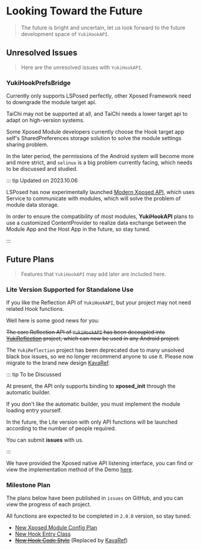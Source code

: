 # Looking Toward the Future

> The future is bright and uncertain, let us look forward to the future development space of `YukiHookAPI`.

## Unresolved Issues

> Here are the unresolved issues with `YukiHookAPI`.

### YukiHookPrefsBridge

Currently only supports LSPosed perfectly, other Xposed Framework need to downgrade the module target api.

TaiChi may not be supported at all, and TaiChi needs a lower target api to adapt on high-version systems.

Some Xposed Module developers currently choose the Hook target app self's SharedPreferences storage solution to solve the module settings sharing problem.

In the later period, the permissions of the Android system will become more and more strict, and `selinux` is a big problem currently facing, which needs to be discussed and studied.

::: tip Updated on 2023.10.06

LSPosed has now experimentally launched [Modern Xposed API](https://github.com/libxposed), which uses Service to communicate with modules, which will solve the problem of module data storage.

In order to ensure the compatibility of most modules, **YukiHookAPI** plans to use a customized ContentProvider to realize data exchange between the Module App and the Host App in the future, so stay tuned.

:::

## Future Plans

> Features that `YukiHookAPI` may add later are included here.

### Lite Version Supported for Standalone Use

If you like the Reflection API of `YukiHookAPI`, but your project may not need related Hook functions.

Well here is some good news for you:

~~The core Reflection API of `YukiHookAPI` has been decoupled into [YukiReflection](https://github.com/HighCapable/YukiReflection) project, which can now be used in any Android project.~~

The `YukiReflection` project has been deprecated due to many unsolved black box issues, so we no longer recommend anyone to use it.
Please now migrate to the brand new design [KavaRef](https://github.com/HighCapable/KavaRef).

::: tip To be Discussed

At present, the API only supports binding to **xposed_init** through the automatic builder.

If you don't like the automatic builder, you must implement the module loading entry yourself.

In the future, the Lite version with only API functions will be launched according to the number of people required.

You can submit **issues** with us.

:::

We have provided the Xposed native API listening interface, you can find or view the implementation method of the Demo [here](../config/xposed-using#native-xposed-api-events).

### Milestone Plan

The plans below have been published in `issues` on GitHub, and you can view the progress of each project.

All functions are expected to be completed in `2.0.0` version, so stay tuned.

- [New Xposed Module Config Plan](https://github.com/HighCapable/YukiHookAPI/issues/49)
- [New Hook Entry Class](https://github.com/HighCapable/YukiHookAPI/issues/48)
- ~~[New Hook Code Style](https://github.com/HighCapable/YukiHookAPI/issues/33)~~ (Replaced by [KavaRef](https://github.com/HighCapable/KavaRef))